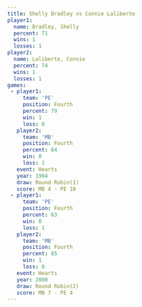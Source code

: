 ```yaml
---
title: Shelly Bradley vs Connie Laliberte
player1:                 
  name: Bradley, Shelly  
  percent: 71            
  wins: 1                
  losses: 1              
player2:                 
  name: Laliberte, Connie
  percent: 74            
  wins: 1                
  losses: 1              
games:
 - player1:          
     team: 'PE'      
     position: Fourth
     percent: 79     
     win: 1          
     loss: 0         
   player2:          
     team: 'MB'      
     position: Fourth
     percent: 64     
     win: 0          
     loss: 1         
   event: Hearts       
   year: 1994          
   draw: Round Robin(1)
   score: MB 4 - PE 10 
 - player1:          
     team: 'PE'      
     position: Fourth
     percent: 63     
     win: 0          
     loss: 1         
   player2:          
     team: 'MB'      
     position: Fourth
     percent: 85     
     win: 1          
     loss: 0         
   event: Hearts       
   year: 2000          
   draw: Round Robin(2)
   score: MB 7 - PE 4  
---
```


